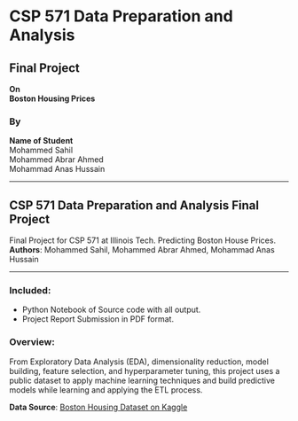 
# CSP 571 Data Preparation and Analysis
## Final Project 
**On**  
**Boston Housing Prices**  

### By  
**Name of Student**  
Mohammed Sahil  
Mohammed Abrar Ahmed  
Mohammad Anas Hussain 

---

## CSP 571 Data Preparation and Analysis Final Project  
Final Project for CSP 571 at Illinois Tech. Predicting Boston House Prices.  
**Authors**: Mohammed Sahil, Mohammed Abrar Ahmed, Mohammad Anas Hussain  

---

### Included:  
- Python Notebook of Source code with all output.  
- Project Report Submission in PDF format.  

### Overview:  
From Exploratory Data Analysis (EDA), dimensionality reduction, model building, feature selection, and hyperparameter tuning, this project uses a public dataset to apply machine learning techniques and build predictive models while learning and applying the ETL process.  

**Data Source**: [Boston Housing Dataset on Kaggle](https://www.kaggle.com/datasets/arunjangir245/boston-housing-dataset)  
